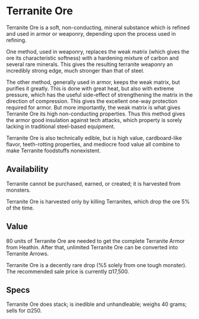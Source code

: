 Terranite Ore
=============

Terranite Ore is a soft, non-conducting, mineral substance which is refined and used in armor or weaponry, depending upon the process used in refining. 

One method, used in weaponry, replaces the weak matrix (which gives the ore its characteristic softness) with a hardening mixture of carbon and several rare minerals. This gives the resulting terranite weaponry an incredibly strong edge, much stronger than that of steel.

The other method, generally used in armor, keeps the weak matrix, but purifies it greatly. This is done with great heat, but also with extreme pressure, which has the useful side-effect of strengthening the matrix in the direction of compression. This gives the excellent one-way protection required for armor. But more importantly, the weak matrix is what gives Terranite Ore its high non-conducting properties. Thus this method gives the armor good insulation against tech attacks, which property is sorely lacking in traditional steel-based equipment.

Terranite Ore is also technically edible, but is high value, cardboard-like flavor, teeth-rotting properties, and mediocre food value all combine to make Terranite foodstuffs nonexistent.

Availability
------------

Terranite cannot be purchased, earned, or created; it is harvested from monsters.

Terranite Ore is harvested only by killing Terranites, which drop the ore 5% of the time.

Value
-----

80 units of Terranite Ore are needed to get the complete Terranite Armor from Heathin. After that, unlimited Terranite Ore can be converted into Terranite Arrows.

Terranite Ore is a decently rare drop (%5 solely from one tough monster). The recommended sale price is currently ¤17,500.

Specs
-----

Terranite Ore does stack; is inedible and unhandleable; weighs 40 grams; sells for ¤250.
